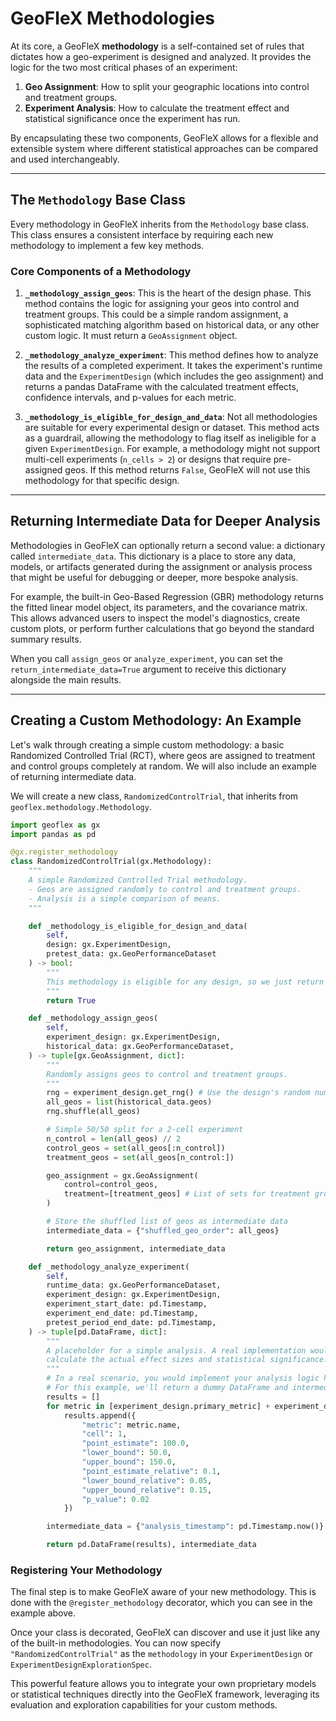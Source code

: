 # GeoFleX Methodologies

At its core, a GeoFleX **methodology** is a self-contained set of rules that dictates how a geo-experiment is designed and analyzed. It provides the logic for the two most critical phases of an experiment:

1.  **Geo Assignment**: How to split your geographic locations into control and treatment groups.
2.  **Experiment Analysis**: How to calculate the treatment effect and statistical significance once the experiment has run.

By encapsulating these two components, GeoFleX allows for a flexible and extensible system where different statistical approaches can be compared and used interchangeably.

-----

## The `Methodology` Base Class

Every methodology in GeoFleX inherits from the `Methodology` base class. This class ensures a consistent interface by requiring each new methodology to implement a few key methods.

### Core Components of a Methodology

1.  **`_methodology_assign_geos`**: This is the heart of the design phase. This method contains the logic for assigning your geos into control and treatment groups. This could be a simple random assignment, a sophisticated matching algorithm based on historical data, or any other custom logic. It must return a `GeoAssignment` object.

2.  **`_methodology_analyze_experiment`**: This method defines how to analyze the results of a completed experiment. It takes the experiment's runtime data and the `ExperimentDesign` (which includes the geo assignment) and returns a pandas DataFrame with the calculated treatment effects, confidence intervals, and p-values for each metric.

3.  **`_methodology_is_eligible_for_design_and_data`**: Not all methodologies are suitable for every experimental design or dataset. This method acts as a guardrail, allowing the methodology to flag itself as ineligible for a given `ExperimentDesign`. For example, a methodology might not support multi-cell experiments (`n_cells > 2`) or designs that require pre-assigned geos. If this method returns `False`, GeoFleX will not use this methodology for that specific design.

-----

## Returning Intermediate Data for Deeper Analysis

Methodologies in GeoFleX can optionally return a second value: a dictionary called `intermediate_data`. This dictionary is a place to store any data, models, or artifacts generated during the assignment or analysis process that might be useful for debugging or deeper, more bespoke analysis.

For example, the built-in Geo-Based Regression (GBR) methodology returns the fitted linear model object, its parameters, and the covariance matrix. This allows advanced users to inspect the model's diagnostics, create custom plots, or perform further calculations that go beyond the standard summary results.

When you call `assign_geos` or `analyze_experiment`, you can set the `return_intermediate_data=True` argument to receive this dictionary alongside the main results.

-----

## Creating a Custom Methodology: An Example

Let's walk through creating a simple custom methodology: a basic Randomized Controlled Trial (RCT), where geos are assigned to treatment and control groups completely at random. We will also include an example of returning intermediate data.

We will create a new class, `RandomizedControlTrial`, that inherits from `geoflex.methodology.Methodology`.

```python
import geoflex as gx
import pandas as pd

@gx.register_methodology
class RandomizedControlTrial(gx.Methodology):
    """
    A simple Randomized Controlled Trial methodology.
    - Geos are assigned randomly to control and treatment groups.
    - Analysis is a simple comparison of means.
    """

    def _methodology_is_eligible_for_design_and_data(
        self,
        design: gx.ExperimentDesign,
        pretest_data: gx.GeoPerformanceDataset
    ) -> bool:
        """
        This methodology is eligible for any design, so we just return True.
        """
        return True

    def _methodology_assign_geos(
        self,
        experiment_design: gx.ExperimentDesign,
        historical_data: gx.GeoPerformanceDataset,
    ) -> tuple[gx.GeoAssignment, dict]:
        """
        Randomly assigns geos to control and treatment groups.
        """
        rng = experiment_design.get_rng() # Use the design's random number generator
        all_geos = list(historical_data.geos)
        rng.shuffle(all_geos)

        # Simple 50/50 split for a 2-cell experiment
        n_control = len(all_geos) // 2
        control_geos = set(all_geos[:n_control])
        treatment_geos = set(all_geos[n_control:])

        geo_assignment = gx.GeoAssignment(
            control=control_geos,
            treatment=[treatment_geos] # List of sets for treatment groups
        )

        # Store the shuffled list of geos as intermediate data
        intermediate_data = {"shuffled_geo_order": all_geos}

        return geo_assignment, intermediate_data

    def _methodology_analyze_experiment(
        self,
        runtime_data: gx.GeoPerformanceDataset,
        experiment_design: gx.ExperimentDesign,
        experiment_start_date: pd.Timestamp,
        experiment_end_date: pd.Timestamp,
        pretest_period_end_date: pd.Timestamp,
    ) -> tuple[pd.DataFrame, dict]:
        """
        A placeholder for a simple analysis. A real implementation would
        calculate the actual effect sizes and statistical significance.
        """
        # In a real scenario, you would implement your analysis logic here.
        # For this example, we'll return a dummy DataFrame and intermediate data.
        results = []
        for metric in [experiment_design.primary_metric] + experiment_design.secondary_metrics:
            results.append({
                "metric": metric.name,
                "cell": 1,
                "point_estimate": 100.0,
                "lower_bound": 50.0,
                "upper_bound": 150.0,
                "point_estimate_relative": 0.1,
                "lower_bound_relative": 0.05,
                "upper_bound_relative": 0.15,
                "p_value": 0.02
            })

        intermediate_data = {"analysis_timestamp": pd.Timestamp.now()}

        return pd.DataFrame(results), intermediate_data

```

### Registering Your Methodology

The final step is to make GeoFleX aware of your new methodology. This is done with the `@register_methodology` decorator, which you can see in the example above.

Once your class is decorated, GeoFleX can discover and use it just like any of the built-in methodologies. You can now specify `"RandomizedControlTrial"` as the `methodology` in your `ExperimentDesign` or `ExperimentDesignExplorationSpec`.

This powerful feature allows you to integrate your own proprietary models or statistical techniques directly into the GeoFleX framework, leveraging its evaluation and exploration capabilities for your custom methods.